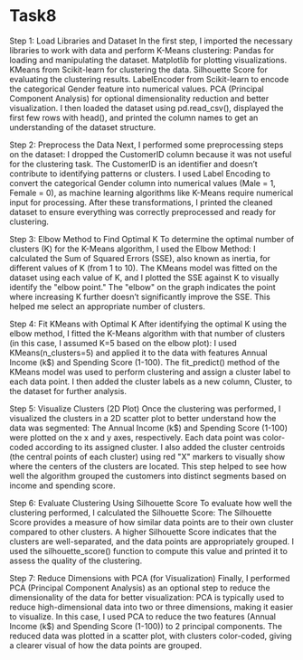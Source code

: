 # Task8

Step 1: Load Libraries and Dataset
In the first step, I imported the necessary libraries to work with data and perform K-Means clustering:
Pandas for loading and manipulating the dataset.
Matplotlib for plotting visualizations.
KMeans from Scikit-learn for clustering the data.
Silhouette Score for evaluating the clustering results.
LabelEncoder from Scikit-learn to encode the categorical Gender feature into numerical values.
PCA (Principal Component Analysis) for optional dimensionality reduction and better visualization.
I then loaded the dataset using pd.read_csv(), displayed the first few rows with head(), and printed the column names to get an understanding of the dataset structure.

Step 2: Preprocess the Data
Next, I performed some preprocessing steps on the dataset:
I dropped the CustomerID column because it was not useful for the clustering task. The CustomerID is an identifier and doesn’t contribute to identifying patterns or clusters.
I used Label Encoding to convert the categorical Gender column into numerical values (Male = 1, Female = 0), as machine learning algorithms like K-Means require numerical input for processing.
After these transformations, I printed the cleaned dataset to ensure everything was correctly preprocessed and ready for clustering.

Step 3: Elbow Method to Find Optimal K
To determine the optimal number of clusters (K) for the K-Means algorithm, I used the Elbow Method:
I calculated the Sum of Squared Errors (SSE), also known as inertia, for different values of K (from 1 to 10).
The KMeans model was fitted on the dataset using each value of K, and I plotted the SSE against K to visually identify the "elbow point."
The "elbow" on the graph indicates the point where increasing K further doesn’t significantly improve the SSE. This helped me select an appropriate number of clusters.

Step 4: Fit KMeans with Optimal K
After identifying the optimal K using the elbow method, I fitted the K-Means algorithm with that number of clusters (in this case, I assumed K=5 based on the elbow plot):
I used KMeans(n_clusters=5) and applied it to the data with features Annual Income (k$) and Spending Score (1-100).
The fit_predict() method of the KMeans model was used to perform clustering and assign a cluster label to each data point.
I then added the cluster labels as a new column, Cluster, to the dataset for further analysis.

Step 5: Visualize Clusters (2D Plot)
Once the clustering was performed, I visualized the clusters in a 2D scatter plot to better understand how the data was segmented:
The Annual Income (k$) and Spending Score (1-100) were plotted on the x and y axes, respectively.
Each data point was color-coded according to its assigned cluster.
I also added the cluster centroids (the central points of each cluster) using red "X" markers to visually show where the centers of the clusters are located.
This step helped to see how well the algorithm grouped the customers into distinct segments based on income and spending score.

Step 6: Evaluate Clustering Using Silhouette Score
To evaluate how well the clustering performed, I calculated the Silhouette Score:
The Silhouette Score provides a measure of how similar data points are to their own cluster compared to other clusters.
A higher Silhouette Score indicates that the clusters are well-separated, and the data points are appropriately grouped.
I used the silhouette_score() function to compute this value and printed it to assess the quality of the clustering.

Step 7: Reduce Dimensions with PCA (for Visualization)
Finally, I performed PCA (Principal Component Analysis) as an optional step to reduce the dimensionality of the data for better visualization:
PCA is typically used to reduce high-dimensional data into two or three dimensions, making it easier to visualize.
In this case, I used PCA to reduce the two features (Annual Income (k$) and Spending Score (1-100)) to 2 principal components.
The reduced data was plotted in a scatter plot, with clusters color-coded, giving a clearer visual of how the data points are grouped.

